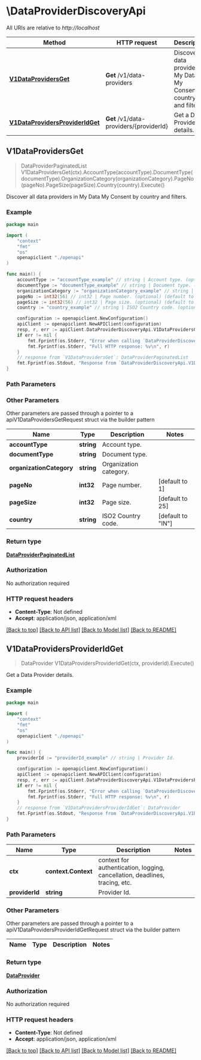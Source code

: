 # \DataProviderDiscoveryApi

All URIs are relative to *http://localhost*

Method | HTTP request | Description
------------- | ------------- | -------------
[**V1DataProvidersGet**](DataProviderDiscoveryApi.md#V1DataProvidersGet) | **Get** /v1/data-providers | Discover all data providers in My Data My Consent by country and filters.
[**V1DataProvidersProviderIdGet**](DataProviderDiscoveryApi.md#V1DataProvidersProviderIdGet) | **Get** /v1/data-providers/{providerId} | Get a Data Provider details.



## V1DataProvidersGet

> DataProviderPaginatedList V1DataProvidersGet(ctx).AccountType(accountType).DocumentType(documentType).OrganizationCategory(organizationCategory).PageNo(pageNo).PageSize(pageSize).Country(country).Execute()

Discover all data providers in My Data My Consent by country and filters.



### Example

```go
package main

import (
    "context"
    "fmt"
    "os"
    openapiclient "./openapi"
)

func main() {
    accountType := "accountType_example" // string | Account type. (optional)
    documentType := "documentType_example" // string | Document type. (optional)
    organizationCategory := "organizationCategory_example" // string | Organization category. (optional)
    pageNo := int32(56) // int32 | Page number. (optional) (default to 1)
    pageSize := int32(56) // int32 | Page size. (optional) (default to 25)
    country := "country_example" // string | ISO2 Country code. (optional) (default to "IN")

    configuration := openapiclient.NewConfiguration()
    apiClient := openapiclient.NewAPIClient(configuration)
    resp, r, err := apiClient.DataProviderDiscoveryApi.V1DataProvidersGet(context.Background()).AccountType(accountType).DocumentType(documentType).OrganizationCategory(organizationCategory).PageNo(pageNo).PageSize(pageSize).Country(country).Execute()
    if err != nil {
        fmt.Fprintf(os.Stderr, "Error when calling `DataProviderDiscoveryApi.V1DataProvidersGet``: %v\n", err)
        fmt.Fprintf(os.Stderr, "Full HTTP response: %v\n", r)
    }
    // response from `V1DataProvidersGet`: DataProviderPaginatedList
    fmt.Fprintf(os.Stdout, "Response from `DataProviderDiscoveryApi.V1DataProvidersGet`: %v\n", resp)
}
```

### Path Parameters



### Other Parameters

Other parameters are passed through a pointer to a apiV1DataProvidersGetRequest struct via the builder pattern


Name | Type | Description  | Notes
------------- | ------------- | ------------- | -------------
 **accountType** | **string** | Account type. | 
 **documentType** | **string** | Document type. | 
 **organizationCategory** | **string** | Organization category. | 
 **pageNo** | **int32** | Page number. | [default to 1]
 **pageSize** | **int32** | Page size. | [default to 25]
 **country** | **string** | ISO2 Country code. | [default to &quot;IN&quot;]

### Return type

[**DataProviderPaginatedList**](DataProviderPaginatedList.md)

### Authorization

No authorization required

### HTTP request headers

- **Content-Type**: Not defined
- **Accept**: application/json, application/xml

[[Back to top]](#) [[Back to API list]](../README.md#documentation-for-api-endpoints)
[[Back to Model list]](../README.md#documentation-for-models)
[[Back to README]](../README.md)


## V1DataProvidersProviderIdGet

> DataProvider V1DataProvidersProviderIdGet(ctx, providerId).Execute()

Get a Data Provider details.



### Example

```go
package main

import (
    "context"
    "fmt"
    "os"
    openapiclient "./openapi"
)

func main() {
    providerId := "providerId_example" // string | Provider Id.

    configuration := openapiclient.NewConfiguration()
    apiClient := openapiclient.NewAPIClient(configuration)
    resp, r, err := apiClient.DataProviderDiscoveryApi.V1DataProvidersProviderIdGet(context.Background(), providerId).Execute()
    if err != nil {
        fmt.Fprintf(os.Stderr, "Error when calling `DataProviderDiscoveryApi.V1DataProvidersProviderIdGet``: %v\n", err)
        fmt.Fprintf(os.Stderr, "Full HTTP response: %v\n", r)
    }
    // response from `V1DataProvidersProviderIdGet`: DataProvider
    fmt.Fprintf(os.Stdout, "Response from `DataProviderDiscoveryApi.V1DataProvidersProviderIdGet`: %v\n", resp)
}
```

### Path Parameters


Name | Type | Description  | Notes
------------- | ------------- | ------------- | -------------
**ctx** | **context.Context** | context for authentication, logging, cancellation, deadlines, tracing, etc.
**providerId** | **string** | Provider Id. | 

### Other Parameters

Other parameters are passed through a pointer to a apiV1DataProvidersProviderIdGetRequest struct via the builder pattern


Name | Type | Description  | Notes
------------- | ------------- | ------------- | -------------


### Return type

[**DataProvider**](DataProvider.md)

### Authorization

No authorization required

### HTTP request headers

- **Content-Type**: Not defined
- **Accept**: application/json, application/xml

[[Back to top]](#) [[Back to API list]](../README.md#documentation-for-api-endpoints)
[[Back to Model list]](../README.md#documentation-for-models)
[[Back to README]](../README.md)

